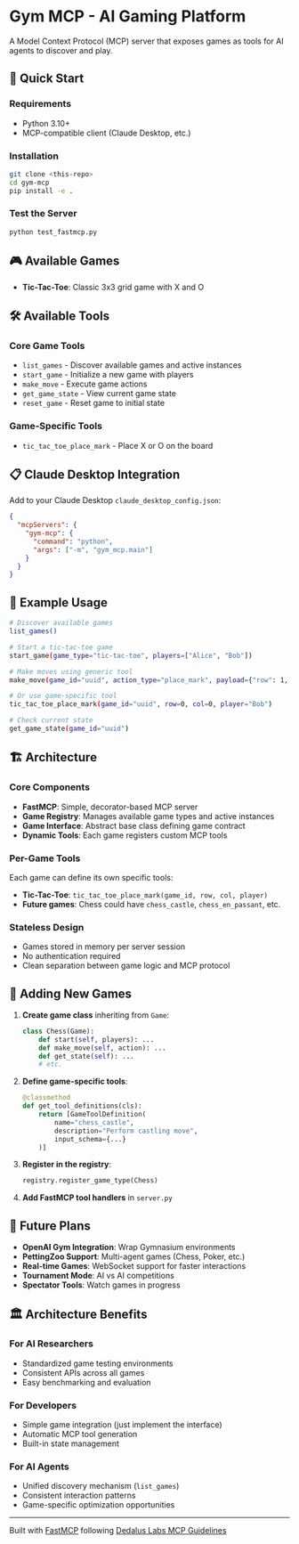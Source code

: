 # Gym MCP  - AI Gaming Platform

A Model Context Protocol (MCP) server that exposes games as tools for AI agents to discover and play.

## 🚀 Quick Start

### Requirements
- Python 3.10+
- MCP-compatible client (Claude Desktop, etc.)

### Installation
```bash
git clone <this-repo>
cd gym-mcp
pip install -e .
```

### Test the Server
```bash
python test_fastmcp.py
```

## 🎮 Available Games

- **Tic-Tac-Toe**: Classic 3x3 grid game with X and O

## 🛠️ Available Tools

### Core Game Tools
- `list_games` - Discover available games and active instances
- `start_game` - Initialize a new game with players
- `make_move` - Execute game actions
- `get_game_state` - View current game state
- `reset_game` - Reset game to initial state

### Game-Specific Tools
- `tic_tac_toe_place_mark` - Place X or O on the board

## 📋 Claude Desktop Integration

Add to your Claude Desktop `claude_desktop_config.json`:

```json
{
  "mcpServers": {
    "gym-mcp": {
      "command": "python",
      "args": ["-m", "gym_mcp.main"]
    }
  }
}
```

## 🎯 Example Usage

```bash
# Discover available games
list_games()

# Start a tic-tac-toe game
start_game(game_type="tic-tac-toe", players=["Alice", "Bob"])

# Make moves using generic tool
make_move(game_id="uuid", action_type="place_mark", payload={"row": 1, "col": 1}, player="Alice")

# Or use game-specific tool
tic_tac_toe_place_mark(game_id="uuid", row=0, col=0, player="Bob")

# Check current state
get_game_state(game_id="uuid")
```

## 🏗️ Architecture

### Core Components
- **FastMCP**: Simple, decorator-based MCP server
- **Game Registry**: Manages available game types and active instances
- **Game Interface**: Abstract base class defining game contract
- **Dynamic Tools**: Each game registers custom MCP tools

### Per-Game Tools
Each game can define its own specific tools:
- **Tic-Tac-Toe**: `tic_tac_toe_place_mark(game_id, row, col, player)`
- **Future games**: Chess could have `chess_castle`, `chess_en_passant`, etc.

### Stateless Design
- Games stored in memory per server session
- No authentication required
- Clean separation between game logic and MCP protocol

## 🔧 Adding New Games

1. **Create game class** inheriting from `Game`:
   ```python
   class Chess(Game):
       def start(self, players): ...
       def make_move(self, action): ...
       def get_state(self): ...
       # etc.
   ```

2. **Define game-specific tools**:
   ```python
   @classmethod
   def get_tool_definitions(cls):
       return [GameToolDefinition(
           name="chess_castle",
           description="Perform castling move",
           input_schema={...}
       )]
   ```

3. **Register in the registry**:
   ```python
   registry.register_game_type(Chess)
   ```

4. **Add FastMCP tool handlers** in `server.py`

## 🌟 Future Plans

- **OpenAI Gym Integration**: Wrap Gymnasium environments
- **PettingZoo Support**: Multi-agent games (Chess, Poker, etc.)
- **Real-time Games**: WebSocket support for faster interactions
- **Tournament Mode**: AI vs AI competitions
- **Spectator Tools**: Watch games in progress

## 🏛️ Architecture Benefits

### For AI Researchers
- Standardized game testing environments
- Consistent APIs across all games
- Easy benchmarking and evaluation

### For Developers
- Simple game integration (just implement the interface)
- Automatic MCP tool generation
- Built-in state management

### For AI Agents
- Unified discovery mechanism (`list_games`)
- Consistent interaction patterns
- Game-specific optimization opportunities

---

Built with [FastMCP](https://github.com/jlowin/fastmcp) following [Dedalus Labs MCP Guidelines](https://docs.dedaluslabs.ai/server-guidelines)
